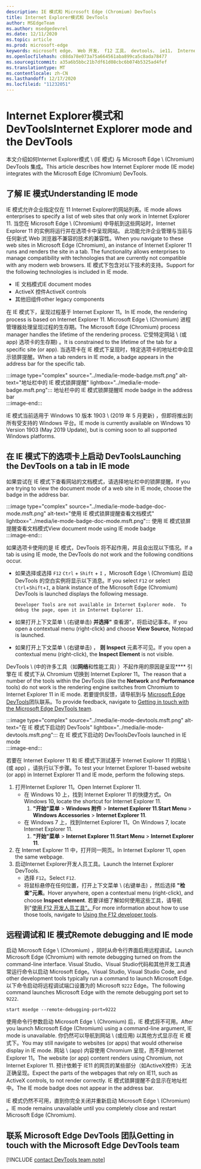 ```yaml
---
description: IE 模式和 Microsoft Edge (Chromium) DevTools
title: Internet Explorer模式和 DevTools
author: MSEdgeTeam
ms.author: msedgedevrel
ms.date: 12/11/2020
ms.topic: article
ms.prod: microsoft-edge
keywords: microsoft edge， Web 开发， f12 工具， devtools， ie11， Internet explorer 11， ie 模式
ms.openlocfilehash: c88da78e073a75a664561aba899ca5c8ada78477
ms.sourcegitcommit: a35a6b5bbc21b7df61d08cbc6b074b5325ad4fef
ms.translationtype: MT
ms.contentlocale: zh-CN
ms.lasthandoff: 12/17/2020
ms.locfileid: "11232051"
---
```

# <span data-ttu-id="d0c2f-104">Internet Explorer模式和 DevTools</span><span class="sxs-lookup"><span data-stu-id="d0c2f-104">Internet Explorer mode and the DevTools</span></span>  

<span data-ttu-id="d0c2f-105">本文介绍如何Internet Explorer模式 \ (IE 模式\) 与 Microsoft Edge \ (Chromium\) DevTools 集成。</span><span class="sxs-lookup"><span data-stu-id="d0c2f-105">This article describes how Internet Explorer mode \(IE mode\) integrates with the Microsoft Edge \(Chromium\) DevTools.</span></span>  

## <span data-ttu-id="d0c2f-106">了解 IE 模式</span><span class="sxs-lookup"><span data-stu-id="d0c2f-106">Understanding IE mode</span></span>  

<span data-ttu-id="d0c2f-107">IE 模式允许企业指定仅在 11 Internet Explorer的网站列表。</span><span class="sxs-lookup"><span data-stu-id="d0c2f-107">IE mode allows enterprises to specify a list of web sites that only work in Internet Explorer 11.</span></span>  <span data-ttu-id="d0c2f-108">当您在 Microsoft Edge \ (Chromium\) 中导航到这些网站时，Internet Explorer 11 的实例将运行并在选项卡中呈现网站。 此功能允许企业管理与当前与任何新式 Web 浏览器不兼容的技术的兼容性。</span><span class="sxs-lookup"><span data-stu-id="d0c2f-108">When you navigate to these web sites in Microsoft Edge \(Chromium\), an instance of Internet Explorer 11 runs and renders the site in a tab.  The functionality allows enterprises to manage compatibility with technologies that are currently not compatible with any modern web browsers.</span></span>  <span data-ttu-id="d0c2f-109">IE 模式下包含对以下技术的支持。</span><span class="sxs-lookup"><span data-stu-id="d0c2f-109">Support for the following technologies is included in IE mode.</span></span>  

*   <span data-ttu-id="d0c2f-110">IE 文档模式</span><span class="sxs-lookup"><span data-stu-id="d0c2f-110">IE document modes</span></span>  
*   <span data-ttu-id="d0c2f-111">ActiveX 控件</span><span class="sxs-lookup"><span data-stu-id="d0c2f-111">ActiveX controls</span></span>  
*   <span data-ttu-id="d0c2f-112">其他旧组件</span><span class="sxs-lookup"><span data-stu-id="d0c2f-112">other legacy components</span></span>  

<span data-ttu-id="d0c2f-113">在 IE 模式下，呈现过程基于 Internet Explorer 11。</span><span class="sxs-lookup"><span data-stu-id="d0c2f-113">In IE mode, the rendering process is based on Internet Explorer 11.</span></span>  <span data-ttu-id="d0c2f-114">Microsoft Edge \ (Chromium\) 进程管理器处理呈现过程的生存期。</span><span class="sxs-lookup"><span data-stu-id="d0c2f-114">The Microsoft Edge \(Chromium\) process manager handles the lifetime of the rendering process.</span></span>  <span data-ttu-id="d0c2f-115">它受特定网站 \ (或 app\) 选项卡的生存期) 。</span><span class="sxs-lookup"><span data-stu-id="d0c2f-115">It is constrained to the lifetime of the tab for a specific site \(or app\).</span></span>  <span data-ttu-id="d0c2f-116">当选项卡在 IE 模式下呈现时，特定选项卡的地址栏中会显示锁屏提醒。</span><span class="sxs-lookup"><span data-stu-id="d0c2f-116">When a tab renders in IE mode, a badge appears in the address bar for the specific tab.</span></span>  

:::image type="complex" source="../media/ie-mode-badge.msft.png" alt-text="地址栏中的 IE 模式锁屏提醒" lightbox="../media/ie-mode-badge.msft.png":::
   <span data-ttu-id="d0c2f-118">地址栏中的 IE 模式锁屏提醒</span><span class="sxs-lookup"><span data-stu-id="d0c2f-118">IE mode badge in the address bar</span></span>  
:::image-end:::  

<span data-ttu-id="d0c2f-119">IE 模式当前适用于 Windows 10 版本 1903 \ (2019 年 5 月更新\) ，但即将推出到所有受支持的 Windows 平台。</span><span class="sxs-lookup"><span data-stu-id="d0c2f-119">IE mode is currently available on Windows 10 Version 1903 \(May 2019 Update\), but is coming soon to all supported Windows platforms.</span></span>  

## <span data-ttu-id="d0c2f-120">在 IE 模式下的选项卡上启动 DevTools</span><span class="sxs-lookup"><span data-stu-id="d0c2f-120">Launching the DevTools on a tab in IE mode</span></span>  

<span data-ttu-id="d0c2f-121">如果尝试在 IE 模式下查看网站的文档模式，请选择地址栏中的锁屏提醒。</span><span class="sxs-lookup"><span data-stu-id="d0c2f-121">If you are trying to view the document mode of a web site in IE mode, choose the badge in the address bar.</span></span>  

:::image type="complex" source="../media/ie-mode-badge-doc-mode.msft.png" alt-text="使用 IE 模式锁屏提醒查看文档模式" lightbox="../media/ie-mode-badge-doc-mode.msft.png":::
   <span data-ttu-id="d0c2f-123">使用 IE 模式锁屏提醒查看文档模式</span><span class="sxs-lookup"><span data-stu-id="d0c2f-123">View document mode using IE mode badge</span></span>  
:::image-end:::  

<span data-ttu-id="d0c2f-124">如果选项卡使用的是 IE 模式，DevTools 将不起作用，并且会出现以下情况。</span><span class="sxs-lookup"><span data-stu-id="d0c2f-124">If a tab is using IE mode, the DevTools do not work and the following conditions occur.</span></span>

*   <span data-ttu-id="d0c2f-125">如果选择或选择 `F12` `Ctrl` + `Shift` + `I` ，Microsoft Edge \ (Chromium\) 启动 DevTools 的空白实例将显示以下消息。</span><span class="sxs-lookup"><span data-stu-id="d0c2f-125">If you select `F12` or select `Ctrl`+`Shift`+`I`, a blank instance of the Microsoft Edge \(Chromium\) DevTools is launched displays the following message.</span></span>  
    
    ```text
    Developer Tools are not available in Internet Explorer mode.  To debug the page, open it in Internet Explorer 11.
    ```  
    
*   <span data-ttu-id="d0c2f-126">如果打开上下文菜单 \ (右键单击\) **并选择"** 查看源"，将启动记事本。</span><span class="sxs-lookup"><span data-stu-id="d0c2f-126">If you open a contextual menu \(right-click\) and choose **View Source**, Notepad is launched.</span></span>  
*   <span data-ttu-id="d0c2f-127">如果打开上下文菜单 \ (右键单击\) ， **则 Inspect** 元素不可见。</span><span class="sxs-lookup"><span data-stu-id="d0c2f-127">If you open a contextual menu \(right-click\), the **Inspect Element** is not visible.</span></span>  

<span data-ttu-id="d0c2f-128">DevTools \ (中的许多工具（如**网络**和性能工具\) ）不起作用的原因是呈现\*\*\*\* 引擎在 IE 模式下从 Chromium 切换到 Internet Explorer 11。</span><span class="sxs-lookup"><span data-stu-id="d0c2f-128">The reason that a number of the tools within the DevTools \(like the **Network** and **Performance** tools\) do not work is the rendering engine switches from Chromium to Internet Explorer 11 in IE mode.</span></span>  <span data-ttu-id="d0c2f-129">若要提供反馈，请导航到与 [Microsoft Edge DevTools](#getting-in-touch-with-the-microsoft-edge-devtools-team)团队联系。</span><span class="sxs-lookup"><span data-stu-id="d0c2f-129">To provide feedback, navigate to [Getting in touch with the Microsoft Edge DevTools team](#getting-in-touch-with-the-microsoft-edge-devtools-team).</span></span>  

:::image type="complex" source="../media/ie-mode-devtools.msft.png" alt-text="在 IE 模式下启动的 DevTools" lightbox="../media/ie-mode-devtools.msft.png":::
   <span data-ttu-id="d0c2f-131">在 IE 模式下启动的 DevTools</span><span class="sxs-lookup"><span data-stu-id="d0c2f-131">DevTools launched in IE mode</span></span>  
:::image-end:::  

<span data-ttu-id="d0c2f-132">若要在 Internet Explorer 11 和 IE 模式下测试基于 Internet Explorer 11 的网站 \ (或 app\) ，请执行以下步骤。</span><span class="sxs-lookup"><span data-stu-id="d0c2f-132">To test your Internet Explorer 11-based website \(or app\) in Internet Explorer 11 and IE mode, perform the following steps.</span></span>  

1.  <span data-ttu-id="d0c2f-133">打开Internet Explorer 11。</span><span class="sxs-lookup"><span data-stu-id="d0c2f-133">Open Internet Explorer 11.</span></span>  
    *   <span data-ttu-id="d0c2f-134">在 Windows 10 上，找到 Internet Explorer 11 的快捷方式。</span><span class="sxs-lookup"><span data-stu-id="d0c2f-134">On Windows 10, locate the shortcut for Internet Explorer 11.</span></span>
        1.  <span data-ttu-id="d0c2f-135">**"开始"菜单**  > **Windows 附件**  > **Internet Explorer 11**.</span><span class="sxs-lookup"><span data-stu-id="d0c2f-135">**Start Menu** > **Windows Accessories** > **Internet Explorer 11**.</span></span>  
    *   <span data-ttu-id="d0c2f-136">在 Windows 7 上，找到Internet Explorer 11。</span><span class="sxs-lookup"><span data-stu-id="d0c2f-136">On Windows 7, locate Internet Explorer 11.</span></span>
        1.  <span data-ttu-id="d0c2f-137">**"开始"菜单**  > **Internet Explorer 11**.</span><span class="sxs-lookup"><span data-stu-id="d0c2f-137">**Start Menu** > **Internet Explorer 11**.</span></span>  
1.  <span data-ttu-id="d0c2f-138">在 Internet Explorer 11 中，打开同一网页。</span><span class="sxs-lookup"><span data-stu-id="d0c2f-138">In Internet Explorer 11, open the same webpage.</span></span>  
1.  <span data-ttu-id="d0c2f-139">启动Internet Explorer开发人员工具。</span><span class="sxs-lookup"><span data-stu-id="d0c2f-139">Launch the Internet Explorer DevTools.</span></span>  
    *   <span data-ttu-id="d0c2f-140">选择 `F12`。</span><span class="sxs-lookup"><span data-stu-id="d0c2f-140">Select `F12`.</span></span>  
    *   <span data-ttu-id="d0c2f-141">将鼠标悬停在任何位置，打开上下文菜单 \ (右键单击\) ，然后选择 **"检查"元素**。</span><span class="sxs-lookup"><span data-stu-id="d0c2f-141">Hover anywhere, open a contextual menu \(right-click\), and choose **Inspect element**.</span></span>  <span data-ttu-id="d0c2f-142">若要详细了解如何使用这些工具，请导航到"[使用 F12 开发人员工具"。][PreviousVersionsWindowsInternetExplorerDeveloperSamplesbg182326]</span><span class="sxs-lookup"><span data-stu-id="d0c2f-142">For more information about how to use those tools, navigate to [Using the F12 developer tools][PreviousVersionsWindowsInternetExplorerDeveloperSamplesbg182326].</span></span>  

## <span data-ttu-id="d0c2f-143">远程调试和 IE 模式</span><span class="sxs-lookup"><span data-stu-id="d0c2f-143">Remote debugging and IE mode</span></span>  

<span data-ttu-id="d0c2f-144">启动 Microsoft Edge \ (Chromium\) ，同时从命令行界面启用远程调试。</span><span class="sxs-lookup"><span data-stu-id="d0c2f-144">Launch Microsoft Edge \(Chromium\) with remote debugging turned on from the command-line interface.</span></span>  <span data-ttu-id="d0c2f-145">Visual Studio、Visual Studio代码和其他开发工具通常运行命令以启动 Microsoft Edge。</span><span class="sxs-lookup"><span data-stu-id="d0c2f-145">Visual Studio, Visual Studio Code, and other development tools typically run a command to launch Microsoft Edge.</span></span>  <span data-ttu-id="d0c2f-146">以下命令启动将远程调试端口设置为的 Microsoft `9222` Edge。</span><span class="sxs-lookup"><span data-stu-id="d0c2f-146">The following command launches Microsoft Edge with the remote debugging port set to `9222`.</span></span>  

```shell
start msedge --remote-debugging-port=9222
```  

<span data-ttu-id="d0c2f-147">使用命令行参数启动 Microsoft Edge \ (Chromium\) 后，IE 模式将不可用。</span><span class="sxs-lookup"><span data-stu-id="d0c2f-147">After you launch Microsoft Edge \(Chromium\) using a command-line argument, IE mode is unavailable.</span></span>  <span data-ttu-id="d0c2f-148">你仍然可以导航到网站 \ (或应用\) 以其他方式显示在 IE 模式下。</span><span class="sxs-lookup"><span data-stu-id="d0c2f-148">You may still navigate to websites \(or apps\) that would otherwise display in IE mode.</span></span>  <span data-ttu-id="d0c2f-149">网站 \ (app\) 内容使用 Chromium 呈现，而不是Internet Explorer 11。</span><span class="sxs-lookup"><span data-stu-id="d0c2f-149">The website \(or app\) content renders using Chromium, not Internet Explorer 11.</span></span>  <span data-ttu-id="d0c2f-150">预计依赖于 IE11 的网页的某些部分（如ActiveX控件）无法正确呈现。</span><span class="sxs-lookup"><span data-stu-id="d0c2f-150">Expect the parts of the webpages that rely on IE11, such as ActiveX controls, to not render correctly.</span></span>  <span data-ttu-id="d0c2f-151">IE 模式锁屏提醒不会显示在地址栏中。</span><span class="sxs-lookup"><span data-stu-id="d0c2f-151">The IE mode badge does not appear in the address bar.</span></span>  

<span data-ttu-id="d0c2f-152">IE 模式仍然不可用，直到你完全关闭并重新启动 Microsoft Edge \ (Chromium\) 。</span><span class="sxs-lookup"><span data-stu-id="d0c2f-152">IE mode remains unavailable until you completely close and restart Microsoft Edge \(Chromium\).</span></span>  

## <span data-ttu-id="d0c2f-153">联系 Microsoft Edge DevTools 团队</span><span class="sxs-lookup"><span data-stu-id="d0c2f-153">Getting in touch with the Microsoft Edge DevTools team</span></span>  

[!INCLUDE [contact DevTools team note](../includes/contact-devtools-team-note.md)]  

<!-- links -->  

[PreviousVersionsWindowsInternetExplorerDeveloperSamplesbg182326]: /previous-versions/windows/internet-explorer/ie-developer/samples/bg182326(v%3dvs.85) "使用 F12 开发人员工具 |Microsoft Docs"  
